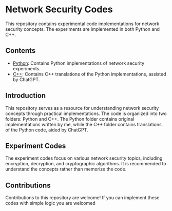 # Network Security Codes

This repository contains experimental code implementations for network security concepts. The experiments are implemented in both Python and C++.

## Contents

- [Python](./python): Contains Python implementations of network security experiments.
- [C++](./cpp): Contains C++ translations of the Python implementations, assisted by ChatGPT.

## Introduction

This repository serves as a resource for understanding network security concepts through practical implementations. The code is organized into two folders: Python and C++. The Python folder contains original implementations written by me, while the C++ folder contains translations of the Python code, aided by ChatGPT.

## Experiment Codes

The experiment codes focus on various network security topics, including encryption, decryption, and cryptographic algorithms. It is recommended to understand the concepts rather than memorize the code.

## Contributions

Contributions to this repository are welcome! If you can implement these codes with simple logic you are welcomed
